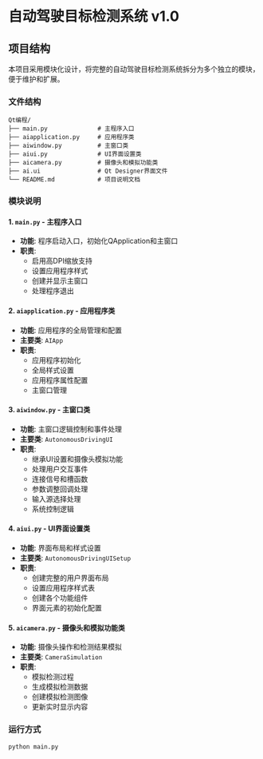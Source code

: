 # 自动驾驶目标检测系统 v1.0

## 项目结构

本项目采用模块化设计，将完整的自动驾驶目标检测系统拆分为多个独立的模块，便于维护和扩展。

### 文件结构

```
Qt编程/
├── main.py              # 主程序入口
├── aiapplication.py     # 应用程序类
├── aiwindow.py          # 主窗口类 
├── aiui.py              # UI界面设置类
├── aicamera.py          # 摄像头和模拟功能类
├── ai.ui                # Qt Designer界面文件
└── README.md            # 项目说明文档
```

### 模块说明

#### 1. `main.py` - 主程序入口
- **功能**: 程序启动入口，初始化QApplication和主窗口
- **职责**: 
  - 启用高DPI缩放支持
  - 设置应用程序样式
  - 创建并显示主窗口
  - 处理程序退出

#### 2. `aiapplication.py` - 应用程序类
- **功能**: 应用程序的全局管理和配置
- **主要类**: `AIApp`
- **职责**:
  - 应用程序初始化
  - 全局样式设置
  - 应用程序属性配置
  - 主窗口管理

#### 3. `aiwindow.py` - 主窗口类
- **功能**: 主窗口逻辑控制和事件处理
- **主要类**: `AutonomousDrivingUI`
- **职责**:
  - 继承UI设置和摄像头模拟功能
  - 处理用户交互事件
  - 连接信号和槽函数
  - 参数调整回调处理
  - 输入源选择处理
  - 系统控制逻辑

#### 4. `aiui.py` - UI界面设置类
- **功能**: 界面布局和样式设置
- **主要类**: `AutonomousDrivingUISetup`
- **职责**:
  - 创建完整的用户界面布局
  - 设置应用程序样式表
  - 创建各个功能组件
  - 界面元素的初始化配置

#### 5. `aicamera.py` - 摄像头和模拟功能类
- **功能**: 摄像头操作和检测结果模拟
- **主要类**: `CameraSimulation`
- **职责**:
  - 模拟检测过程
  - 生成模拟检测数据
  - 创建模拟检测图像
  - 更新实时显示内容




### 运行方式

```bash
python main.py
```


